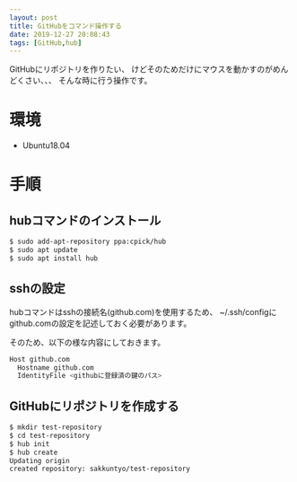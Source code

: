 ```yaml
---
layout: post
title: GitHubをコマンド操作する
date: 2019-12-27 20:08:43
tags: [GitHub,hub]
---
```


GitHubにリポジトリを作りたい、
けどそのためだけにマウスを動かすのがめんどくさい、、、
そんな時に行う操作です。

# 環境

- Ubuntu18.04

# 手順

## hubコマンドのインストール

```bash
$ sudo add-apt-repository ppa:cpick/hub
$ sudo apt update
$ sudo apt install hub
```

## sshの設定

hubコマンドはsshの接続名(github.com)を使用するため、
~/.ssh/configにgithub.comの設定を記述しておく必要があります。

そのため、以下の様な内容にしておきます。

```bash
Host github.com
  Hostname github.com
  IdentityFile <githubに登録済の鍵のパス>
```

## GitHubにリポジトリを作成する

```bash
$ mkdir test-repository
$ cd test-repository
$ hub init
$ hub create
Updating origin
created repository: sakkuntyo/test-repository
```
